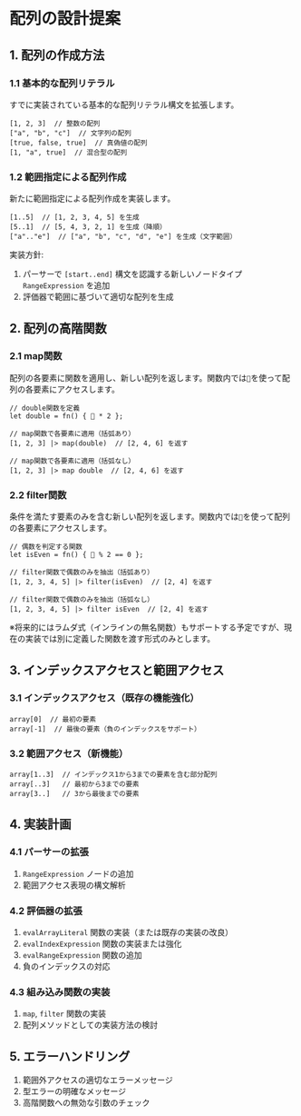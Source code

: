 # 配列の設計提案

## 1. 配列の作成方法

### 1.1 基本的な配列リテラル
すでに実装されている基本的な配列リテラル構文を拡張します。

```
[1, 2, 3]  // 整数の配列
["a", "b", "c"]  // 文字列の配列
[true, false, true]  // 真偽値の配列
[1, "a", true]  // 混合型の配列
```

### 1.2 範囲指定による配列作成
新たに範囲指定による配列作成を実装します。

```
[1..5]  // [1, 2, 3, 4, 5] を生成
[5..1]  // [5, 4, 3, 2, 1] を生成（降順）
["a".."e"]  // ["a", "b", "c", "d", "e"] を生成（文字範囲）
```

実装方針:
1. パーサーで `[start..end]` 構文を認識する新しいノードタイプ `RangeExpression` を追加
2. 評価器で範囲に基づいて適切な配列を生成

## 2. 配列の高階関数

### 2.1 map関数
配列の各要素に関数を適用し、新しい配列を返します。関数内では`🍕`を使って配列の各要素にアクセスします。

```
// double関数を定義
let double = fn() { 🍕 * 2 };

// map関数で各要素に適用（括弧あり）
[1, 2, 3] |> map(double)  // [2, 4, 6] を返す

// map関数で各要素に適用（括弧なし）
[1, 2, 3] |> map double  // [2, 4, 6] を返す
```

### 2.2 filter関数
条件を満たす要素のみを含む新しい配列を返します。関数内では`🍕`を使って配列の各要素にアクセスします。

```
// 偶数を判定する関数
let isEven = fn() { 🍕 % 2 == 0 };

// filter関数で偶数のみを抽出（括弧あり）
[1, 2, 3, 4, 5] |> filter(isEven)  // [2, 4] を返す

// filter関数で偶数のみを抽出（括弧なし）
[1, 2, 3, 4, 5] |> filter isEven  // [2, 4] を返す
```

※将来的にはラムダ式（インラインの無名関数）もサポートする予定ですが、現在の実装では別に定義した関数を渡す形式のみとします。

## 3. インデックスアクセスと範囲アクセス

### 3.1 インデックスアクセス（既存の機能強化）
```
array[0]  // 最初の要素
array[-1]  // 最後の要素（負のインデックスをサポート）
```

### 3.2 範囲アクセス（新機能）
```
array[1..3]  // インデックス1から3までの要素を含む部分配列
array[..3]   // 最初から3までの要素
array[3..]   // 3から最後までの要素
```

## 4. 実装計画

### 4.1 パーサーの拡張
1. `RangeExpression` ノードの追加
2. 範囲アクセス表現の構文解析

### 4.2 評価器の拡張
1. `evalArrayLiteral` 関数の実装（または既存の実装の改良）
2. `evalIndexExpression` 関数の実装または強化
3. `evalRangeExpression` 関数の追加
4. 負のインデックスの対応

### 4.3 組み込み関数の実装
1. `map`, `filter` 関数の実装
2. 配列メソッドとしての実装方法の検討

## 5. エラーハンドリング
1. 範囲外アクセスの適切なエラーメッセージ
2. 型エラーの明確なメッセージ
3. 高階関数への無効な引数のチェック
